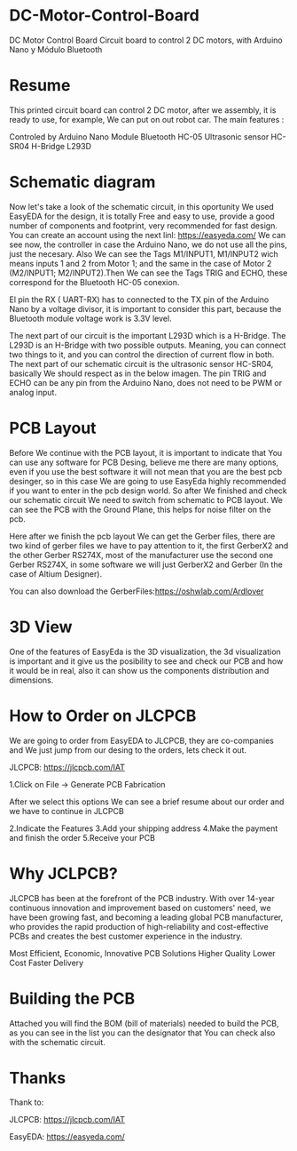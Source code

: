 # DC-Motor-Control-Board
DC Motor Control Board Circuit board to control 2 DC motors, with Arduino Nano y Módulo Bluetooth

# Resume
This printed circuit board can control 2 DC motor, after we assembly, it is ready to use, for example, We can put on out robot car. The main features :

Controled by Arduino Nano
Module Bluetooth HC-05
Ultrasonic sensor HC-SR04
H-Bridge L293D

# Schematic diagram

Now let's take a look of the schematic circuit, in this oportunity We used EasyEDA for the design, it is totally Free and easy to use, provide a good number of components and footprint, very recommended for fast design. You can create an account using the next linl: https://easyeda.com/
We can see now, the controller in case the Arduino Nano, we do not use all the pins, just the necesary. Also We can see the Tags M1/INPUT1, M1/INPUT2 wich means inputs 1 and 2 from Motor 1; and the same in the case of Motor 2 (M2/INPUT1; M2/INPUT2).Then We can see the Tags TRIG and ECHO, these correspond for the Bluetooth HC-05 conexion.

El pin the RX ( UART-RX) has to connected to the TX pin of the Arduino Nano by a voltage divisor, it is important to consider this part, because the Bluetooth module voltage work is 3.3V level.

The next part of our circuit is the important L293D which is a H-Bridge. The L293D is an H-Bridge with two possible outputs. Meaning, you can connect two things to it, and you can control the direction of current flow in both.
The next part of our schematic circuit is the ultrasonic sensor HC-SR04, basically We should respect as in the below imagen. The pin TRIG and ECHO can be any pin from the Arduino Nano, does not need to be PWM or analog input.

# PCB Layout

Before We continue with the PCB layout, it is important to indicate that You can use any software for PCB Desing, believe me there are many options, even if you use the best software it will not mean that you are the best pcb desinger, so in this case We are going to use EasyEda highly recommended if you want to enter in the pcb design world.
So after We finished and check our schematic circuit We need to switch from schematic to PCB layout. We can see the PCB with the Ground Plane, this helps for noise filter on the pcb.

Here after we finish the pcb layout We can get the Gerber files, there are two kind of gerber files we have to pay attention to it, the first GerberX2 and the other Gerber RS274X, most of the manufacturer use the second one Gerber RS274X, in some software we will just GerberX2 and Gerber (In the case of Altium Designer).

You can also download the GerberFiles:https://oshwlab.com/Ardlover

# 3D View

One of the features of EasyEda is the 3D visualization, the 3d visualization is important and it give us the posibility to see and check our PCB and how it would be in real, also it can show us the components distribution and dimensions.

# How to Order on JLCPCB

We are going to order from EasyEDA to JLCPCB, they are co-companies and We just jump from our desing to the orders, lets check it out.

JLCPCB: https://jlcpcb.com/IAT

1.Click on File -> Generate PCB Fabrication

After we select this options We can see a brief resume about our order and we have to continue in JLCPCB

2.Indicate the Features
3.Add your shipping address
4.Make the payment and finish the order
5.Receive your PCB

# Why JCLPCB?

JLCPCB has been at the forefront of the PCB industry. With over 14-year continuous innovation and improvement based on customers' need, we have been growing fast, and becoming a leading global PCB manufacturer, who provides the rapid production of high-reliability and cost-effective PCBs and creates the best customer experience in the industry.

Most Efficient, Economic, Innovative PCB Solutions
Higher Quality
Lower Cost
Faster Delivery

#  Building the PCB

Attached you will find the BOM (bill of materials) needed to build the PCB, as you can see in the list you can the designator that You can check also with the schematic circuit.

#  Thanks
Thank to:

JLCPCB: https://jlcpcb.com/IAT

EasyEDA: https://easyeda.com/
